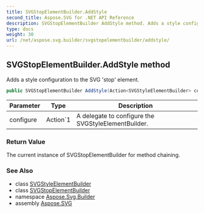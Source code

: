 ```yaml
---
title: SVGStopElementBuilder.AddStyle
second_title: Aspose.SVG for .NET API Reference
description: SVGStopElementBuilder AddStyle method. Adds a style configuration to the SVG stop element
type: docs
weight: 30
url: /net/aspose.svg.builder/svgstopelementbuilder/addstyle/
---
```

## SVGStopElementBuilder.AddStyle method

Adds a style configuration to the SVG 'stop' element.

```csharp
public SVGStopElementBuilder AddStyle(Action<SVGStyleElementBuilder> configure)
```

| Parameter | Type | Description |
| --- | --- | --- |
| configure | Action`1 | A delegate to configure the SVGStyleElementBuilder. |

### Return Value

The current instance of SVGStopElementBuilder for method chaining.

### See Also

* class [SVGStyleElementBuilder](../../svgstyleelementbuilder/)
* class [SVGStopElementBuilder](../)
* namespace [Aspose.Svg.Builder](../../../aspose.svg.builder/)
* assembly [Aspose.SVG](../../../)
